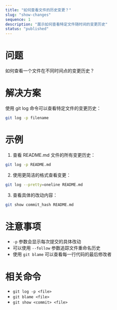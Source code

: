 ```yaml
---
title: "如何查看文件的历史变更？"
slug: "show-changes"
sequence: 1
description: "展示如何查看特定文件随时间的变更历史"
status: "published"
---
```


# 问题
如何查看一个文件在不同时间点的变更历史？

# 解决方案
使用 git log 命令可以查看特定文件的变更历史：

```bash
git log -p filename
```

# 示例
1. 查看 README.md 文件的所有变更历史：
```bash
git log -p README.md
```

2. 使用更简洁的格式查看变更：
```bash
git log --pretty=oneline README.md
```

3. 查看具体的改动内容：
```bash
git show commit_hash README.md
```

# 注意事项
- `-p` 参数会显示每次提交的具体改动
- 可以使用 `--follow` 参数追踪文件重命名历史
- 使用 `git blame` 可以查看每一行代码的最后修改者

# 相关命令
- `git log -p <file>`
- `git blame <file>`
- `git show <commit> <file>`